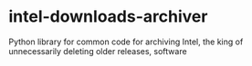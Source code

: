 # intel-downloads-archiver
Python library for common code for archiving Intel, the king of unnecessarily deleting older releases, software
